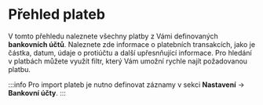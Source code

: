 ﻿---
sidebar_position: 1
---

# Přehled plateb
V tomto přehledu naleznete všechny platby z Vámi definovaných **bankovních účtů**.
Naleznete zde informace o platebních transakcích, jako je částka, datum, údaje o protiúčtu a další upřesnňující informace.
Pro hledání v platbách můžete využít filtr, který Vám umožní rychle najít požadovanou platbu.

<!--TODO operace s platbami-->

:::info
	Pro import plateb je nutno definovat záznamy v sekci **Nastavení** -> **Bankovní účty**.
:::

